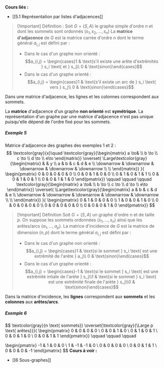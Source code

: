 **Cours liés :**
- [[5.1 Représentation par listes d'adjacences]]

>[!important] Définition :
>Soit $G=(S,A)$ le graphe simple d'ordre $n$ et dont les sommets sont ordonnés $(s_1, s_2, \dots, s_n)$
>La **matrice d'adjacence** de $G$ est la matrice carrée d'ordre $n$ dont le terme général $a_{i,j}$ est défini par :
>- Dans le cas d'un graphe non orienté :
>$$a_{i,j} = \begin{cases}1 & \text{s'il existe une arête d'extrêmités } s_i \text{ et } s_j\\ 0 & \text{sinon}\end{cases}$$
>- Dans le cas d'un graphe orienté :
>$$a_{i,j} = \begin{cases}1 & \text{s'il existe un arc de } s_i \text{ vers } s_j\\ 0 & \text{sinon}\end{cases}$$

Dans une matrice d'adjacence, les lignes et les colonnes correspondent aux sommets.

La **matrice** d'adjacence d'un graphe **non orienté** est **symétrique**.
La représentation d'un graphe par une matrice d'adjacence n'est pas unique puisqu'elle dépend de l'ordre fixé pour les sommets.

##### Exemple 5 

Matrice d'adjacence des graphes des exemples 1 et 2 :
$$
\textcolor{gray}{x}\quad
\textcolor{gray}{\begin{matrix}
a \to& \\ b \to  \\ c \to \\ d \to \\ e\to 
\end{matrix}}
\overset{
\Large\textcolor{gray}{\begin{matrix}
  &  &  y \\
a & b & c & d & e \\
\downarrow & \downarrow & \downarrow & \downarrow & \downarrow \\
\\
\end{matrix}}
}{
\begin{pmatrix}
0 & 0 & 0 & 0 & 0 \\
0 & 0 & 1 & 0 & 0 \\
0 & 1 & 0 & 1 & 1 \\
0 & 0 & 1 & 0 & 1 \\
0 & 0 & 1 & 1 & 0
\end{pmatrix}} 
\qquad \qquad \qquad 
\textcolor{gray}{\begin{matrix}
a \to& \\ b \to  \\ c \to \\ d \to \\ e\to 
\end{matrix}}
\overset{
\Large\textcolor{gray}{\begin{matrix}
a & b & c & d & e \\
\downarrow & \downarrow & \downarrow & \downarrow & \downarrow \\
\\
\end{matrix}}
}{
\begin{pmatrix}
0 & 1 & 0 & 0 & 0 \\
1 & 0 & 0 & 1 & 0 \\
0 & 0 & 0 & 0 & 0 \\
0 & 0 & 0 & 0 & 0 \\
0 & 0 & 0 & 1 & 0 
\end{pmatrix}}
$$

>[!important] Définition
>Soit $G = (S,A)$ un graphe d'ordre $n$ et de taille $p$. On suppose les sommets ordonnées $(s_1, \dots, s_n)$ ainsi que les arêtes/arcs $(a_1, \dots, a_p)$.
>La matrice d'incidence de $G$ est la matrice de dimension $(n,p)$ dont le terme général $a_{i,j}$ est défini par : 
>- Dans le cas d'un graphe non orienté :
>$$a_{i,j} = \begin{cases}1 & \text{si le sommet } s_i \text{ est une extrêmité de l'arète } a_j\\ 0 & \text{sinon}\end{cases}$$
>- Dans le cas d'un graphe orienté :
>$$a_{i,j} = \begin{cases}-1 & \text{si le sommet } s_i \text{ est une extrêmité intiale de l'arète } s_j\\1 & \text{si le sommet } s_i \text{ est une extrêmité finale de l'arète } s_j\\0 & \text{sinon}\end{cases}$$

Dans la matrice d'incidence, les **lignes** correspondent aux **sommets** et les **colonnes** aux **arêtes/arcs**.

##### Exemple 6

$$
\textcolor{gray}{n \text{ sommets}}
\overset{\textcolor{gray}{\Large p \text{ arêtes}}}{
\begin{pmatrix}
0 & 0 & 0 & 0  \\
0 & 0 & 1 & 0  \\
0 & 1 & 0 & 1  \\
0 & 0 & 1 & 0  \\
0 & 0 & 1 & 1 
\end{pmatrix}}
\qquad \qquad \qquad 

\begin{pmatrix}
-1 & 1 & 0 & 0 \\
1 & -1 & -1 & 0 \\
0 & 0 & 0 & 0 \\
0 & 0 & 1 & 1 \\
0 & 0 & 0 & -1
\end{pmatrix}
$$
**Cours à voir :**
- [[6 Sous-graphes]]